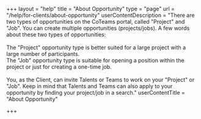 +++
layout = "help"
title = "About Opportunity"
type = "page"
url = "/help/for-clients/about-opportunity"
userContentDescription = "There are two types of opportunities on the CoTeams portal, called \"Project\" and \"Job\". You can create multiple opportunities (projects/jobs). A few words about these two types of opportunities:<br><br>The \"Project\" opportunity type is better suited for a large project with a large number of participants.<br>The \"Job\" opportunity type is suitable for opening a position within the project or just for creating a one-time job.<br><br>You, as the Client, can invite Talents or Teams to work on your \"Project\" or \"Job\". Keep in mind that Talents and Teams can also apply to your opportunity by finding your project/job in a search."
userContentTitle = "About Opportunity"

+++
